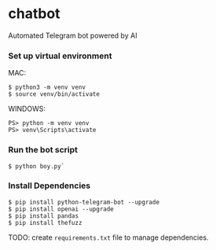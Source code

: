 # chatbot
Automated Telegram bot powered by AI

### Set up virtual environment
MAC:
```
$ python3 -m venv venv
$ source venv/bin/activate
```

WINDOWS:
```
PS> python -m venv venv
PS> venv\Scripts\activate
```

### Run the bot script
```
$ python boy.py`
```

### Install Dependencies
```
$ pip install python-telegram-bot --upgrade
$ pip install openai --upgrade
$ pip install pandas
$ pip install thefuzz
```
TODO: create `requirements.txt` file to manage dependencies.
